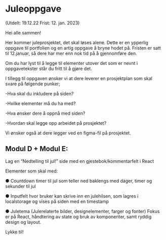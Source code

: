 # Juleoppgave 
(Utdelt: 19.12.22 Frist: 12. jan. 2023)

<!-- Kopiert fra google classroom -->

Hei alle sammen!

Her kommer juleprosjektet, det skal løses alene. Dette er en ypperlig oppgave til portfolien og en artig oppgave å bryne hodet på. Fristen er satt til 12.januar, så dere har mer enn nok tid på å gjennomføre den.

Om du har lyst til å legge til elementer utover det som er nevnt i oppgavetekster står du fritt til å gjøre det.

I tillegg til oppgaven ønsker vi at dere leverer en prosjektplan som skal svare på følgende punker;

-Hva skal du inkludere på siden?

-Hvilke elementer må du ha med?

-Hva ønsker dere å oppnå med siden?

-Hvordan skal legge opp arbeidet på prosjektet?

Vi ønsker også at dere legger ved en figma-fil på prosjektet.

## Modul D + Modul E:

Lag en “Nedtelling til jul!” side med en gjestebok/kommentarfelt i React

Elementer som skal med:

● Countdown timer til jul som teller ned baklengs med dager, timer og
sekunder til jul

● Inputfelt hvor bruker kan skrive inn en julehilsen, som lagres i
localstorage og vises på siden med en timestamp

● Juletema (Julerelaterte bilder, designelementer, farger og fonter)
Fokus er på React, håndtering av state og bruk av komponenter, samt ryddig
design og layout.

Lykke til!
